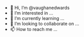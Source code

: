 - 👋 Hi, I’m @vaughanedwards
- 👀 I’m interested in ...
- 🌱 I’m currently learning ...
- 💞️ I’m looking to collaborate on ...
- 📫 How to reach me ...

<!---
vaughanedwards/vaughanedwards is a ✨ special ✨ repository because its `README.md` (this file) appears on your GitHub profile.
You can click the Preview link to take a look at your changes.
--->
